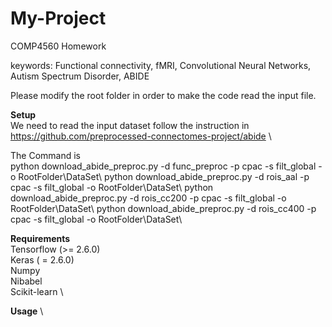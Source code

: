 # My-Project
COMP4560 Homework

keywords: Functional connectivity, fMRI, Convolutional Neural Networks, Autism Spectrum Disorder, ABIDE

Please modify the root folder in order to make the code read the input file.

__Setup__ \
We need to read the input dataset follow the instruction in https://github.com/preprocessed-connectomes-project/abide \

The Command is \
python download_abide_preproc.py -d func_preproc -p cpac -s filt_global -o RootFolder\DataSet\ 
python download_abide_preproc.py -d rois_aal -p cpac -s filt_global -o RootFolder\DataSet\ 
python download_abide_preproc.py -d rois_cc200 -p cpac -s filt_global -o RootFolder\DataSet\ 
python download_abide_preproc.py -d rois_cc400 -p cpac -s filt_global -o RootFolder\DataSet\ 

__Requirements__ \
Tensorflow (>= 2.6.0) \
Keras ( = 2.6.0) \
Numpy \
Nibabel \
Scikit-learn \

__Usage__ \
